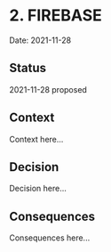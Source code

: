 # 2. FIREBASE

Date: 2021-11-28

## Status

2021-11-28 proposed

## Context

Context here...

## Decision

Decision here...

## Consequences

Consequences here...
